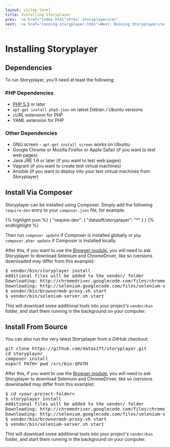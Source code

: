 ```yaml
---
layout: v1/top-level
title: Installing Storyplayer
prev: '<a href="index.html">Prev: Storyplayer</a>'
next: '<a href="running-storyplayer.html">Next: Running Storyplayer</a>'
---
```


# Installing Storyplayer

## Dependencies

To run Storyplayer, you'll need at least the following:

### PHP Dependencies

* [PHP 5.3](http://php.net) or later
* `apt-get install php5-json` on latest Debian / Ubuntu versions
* cURL extension for PHP
* YAML extension for PHP

### Other Dependencies

* GNU screen - `apt-get install screen` works on Ubuntu
* Google Chrome or Mozilla Firefox or Apple Safari (if you want to test web pages)
* Java JRE 1.6 or later (if you want to test web pages)
* Vagrant (if you want to create test virtual machines)
* Ansible (if you want to deploy into your test virtual machines from Storyplayer)

## Install Via Composer

Storyplayer can be installed using Composer. Simply add the following `require-dev` entry to your `composer.json` file, for example:

{% highlight json %}
{
    "require-dev": {
        "datasift/storyplayer": "*"
    }
}
{% endhighlight %}

Then run `composer update` if Composer is installed globally or `php composer.phar update` if Composer is installed locally.

After this, if you want to use the [Browser module](modules/browser/index.html), you will need to ask Storyplayer to download Selenium and ChromeDriver, like so (versions downloaded may differ from this example):

<pre>
$ vendor/bin/storyplayer install
Additional files will be added to the vendor/ folder
Downloading: http://chromedriver.googlecode.com/files/chromedriver_linux64_2.1.zip (7.026mb)
Downloading: http://selenium.googlecode.com/files/selenium-server-standalone-2.33.0.jar (32.708mb)
$ vendor/bin/browsermob-proxy.sh start
$ vendor/bin/selenium-server.sh start
</pre>

This will download some additional tools into your project's `vendor/bin` folder, and start them running in the background on your computer.

## Install From Source

You can also run the very latest Storyplayer from a GitHub checkout:

<pre>
git clone https://github.com/datasift/storyplayer.git
cd storyplayer
composer install
export PATH=`pwd`/src/bin:$PATH
</pre>

After this, if you want to use the [Browser module](modules/browser/index.html), you will need to ask Storyplayer to download Selenium and ChromeDriver, like so (versions downloaded may differ from this example):

<pre>
$ cd &lt;your-project-folder&gt;
$ storyplayer install
Additional files will be added to the vendor/ folder
Downloading: http://chromedriver.googlecode.com/files/chromedriver_linux64_2.1.zip (7.026mb)
Downloading: http://selenium.googlecode.com/files/selenium-server-standalone-2.33.0.jar (32.708mb)
$ vendor/bin/browsermob-proxy.sh start
$ vendor/bin/selenium-server.sh start
</pre>

This will download some additional tools into your project's `vendor/bin` folder, and start them running in the background on your computer.
